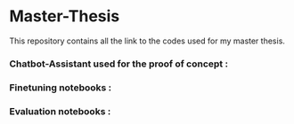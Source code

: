 # Master-Thesis
This repository contains all the link to the codes used for my master thesis.

### Chatbot-Assistant used for the proof of concept :
### Finetuning notebooks :
### Evaluation notebooks :
